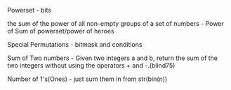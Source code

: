 Powerset - bits

the sum of the power of all non-empty groups of a set of numbers - Power of Sum of powerset/power of heroes

Special Permutations - bitmask and conditions

Sum of Two numbers - Given two integers a and b, return the sum of the two integers without using the operators + and -.(blind75)

Number of 1's(Ones) - just sum them in from str(bin(n))


